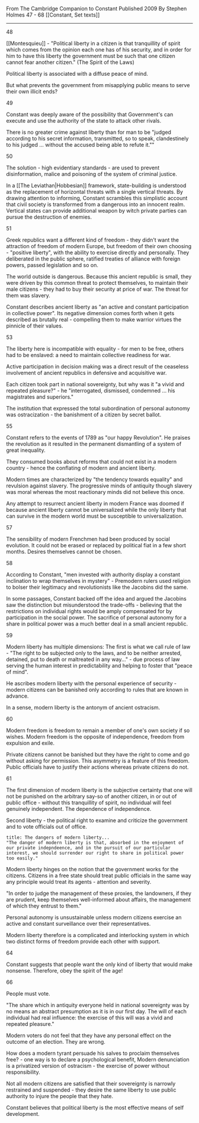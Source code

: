 From The Cambridge Companion to Constant
Published 2009
By Stephen Holmes
47 - 68
[[Constant, Set texts]]

---

48

[[Montesquieu]] - "Political liberty in a citizen is that tranquillity of spirit which comes from the opinion each one has of his security, and in order for him to have this liberty the government must be such that one citizen cannot fear another citizen." (The Spirit of the Laws)

Political liberty is associated with a diffuse peace of mind.

But what prevents the government from misapplying public means to serve their own illicit ends?

49

Constant was deeply aware of the possibility that Government's can execute and use the authority of the state to attack other rivals.

There is no greater crime against liberty than for man to be "judged according to his secret information, transmitted, so to speak, clandestinely to his judged ... without the accused being able to refute it.""

50

The solution - high evidentiary standards - are used to prevent disinformation, malice and poisoning of the system of criminal justice.

In a [[The Leviathan|Hobbesian]] framework, state-building is understood as the replacement of horizontal threats with a single vertical threats. By drawing attention to informing, Constant scrambles this simplistic account that civil society is transformed from a dangerous into an innocent realm. Vertical states can provide additional weapon by witch private parties can pursue the destruction of enemies.

51

Greek republics want a different kind of freedom - they didn't want the attraction of freedom of modern Europe, but freedom of their own choosing - "positive liberty", with the ability to exercise directly and personally. They deliberated in the public sphere, ratified treaties of alliance with foreign powers, passed legislation and so on.

The world outside is dangerous. Because this ancient republic is small, they were driven by this common threat to protect themselves, to maintain their male citizens - they had to buy their security at price of war. The threat for them was slavery.

Constant describes ancient liberty as "an active and constant participation in collective power". Its negative dimension comes forth when it gets described as brutally real - compelling them to make warrior virtues the pinnicle of their values.


53

The liberty here is incompatible with equality - for men to be free, others had to be enslaved: a need to maintain collective readiness for war.

Active participation in decision making was a direct result of the ceaseless involvement of ancient republics in defensive and acquisitive war.

Each citizen took part in national sovereignty, but why was it "a vivid and repeated pleasure?" - he "interrogated, dismissed, condemned ... his magistrates and superiors."

The institution that expressed the total subordination of personal autonomy was ostracization - the banishment of a citizen by secret ballot.

55

Constant refers to the events of 1789 as "our happy Revolution". He praises the revolution as it resulted in the permanent dismantling of a system of great inequality.

They consumed books about reforms that could not exist in a modern country - hence the conflating of modern and ancient liberty.

Modern times are characterized by "the tendency towards equality" and revulsion against slavery. The progressive minds of antiquity though slavery was moral whereas the most reactionary minds did not believe this once.

Any attempt to resurrect ancient liberty in modern France was doomed if because ancient liberty cannot be universalized while the only liberty that can survive in the modern world must be susceptible to universalization.

57

The sensibility of modern Frenchmen had been produced by social evolution. It could not be erased or replaced by political fiat in a few short months. Desires themselves cannot be chosen.

58

According to Constant, "men invested with authority display a constant inclination to wrap themselves in mystery" - Premodern rulers used religion to bolser their legitimacy and revolutionists like the Jacobins did the same.

In some passages, Constant backed off the idea and argued the Jacobins saw the distinction but misunderstood the trade-offs - believing that the restrictions on individual rights would be amply compensated for by participation in the social power. The sacrifice of personal autonomy for a share in political power was a much better deal in a small ancient republic.

59

Modern liberty has multiple dimensions:
The first is what we call rule of law - "The right to be subjected only to the laws, and to be neither arrested, detained, put to death or maltreated in any way..." - due process of law serving the human interest in predictability and helping to foster that "peace of mind".

He ascribes modern liberty with the personal experience of security - modern citizens can be banished only according to rules that are known in advance.

In a sense, modern liberty is the antonym of ancient ostracism.

60

Modern freedom is freedom to remain a member of one's own society if so wishes. Modern freedom is the opposite of independence, freedom from expulsion and exile.

Private citizens cannot be banished but they have the right to come and go without asking for permission. This asymmetry is a feature of this freedom. Public officials have to justify their actions whereas private citizens do not.

61

The first dimension of modern liberty is the subjective certainty that one will not be punished on the arbitrary say-so of another citizen, in or out of public office - without this tranquillity of spirit, no individual will feel genuinely independent. The dependence of independence.

Second liberty - the political right to examine and criticize the government and to vote officials out of office.

```ad-important
title: The dangers of modern liberty...
"The danger of modern liberty is that, absorbed in the enjoyment of our private indepndeence, and in the pursuit of our particular interest, we should surrender our right to share in political power too easily."
```

Modern liberty hinges on the notion that the government works for the citizens. Citizens in a free state should treat public officials in the same way any principle would treat its agents - attention and severity.

"In order to judge the management of these proxies, the landowners, if they are prudent, keep themselves well-informed about affairs, the management of which they entrust to them."

Personal autonomy is unsustainable unless modern citizens exercise an active and constant surveillance over their representatives.

Modern liberty therefore is a complicated and interlocking system in which two distinct forms of freedom provide each other with support.

64

Constant suggests that people want the only kind of liberty that would make nonsense. Therefore, obey the spirit of the age!

66

People must vote.

"The share which in antiquity everyone held in national sovereignty was by no means an abstract presumption as it is in our first day. The will of each individual had real influence: the exercise of this will was a vivid and repeated pleasure."

Modern voters do not feel that they have any personal effect on the outcome of an election. They are wrong.

How does a modern tyrant persuade his salves to proclaim themselves free? - one way is to declare a psychological benefit, 
Modern denunciation is a privatized version of ostracism - the exercise of power without responsibility.

Not all modern citizens are satisfied that their sovereignty is narrowly restrained and suspended - they desire the same liberty to use public authority to injure the people that they hate.

Constant believes that political liberty is the most effective means of self development.